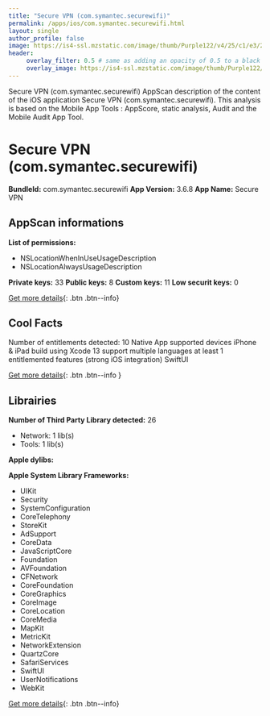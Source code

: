 ```yaml
---
title: "Secure VPN (com.symantec.securewifi)"
permalink: /apps/ios/com.symantec.securewifi.html
layout: single
author_profile: false
image: https://is4-ssl.mzstatic.com/image/thumb/Purple122/v4/25/c1/e3/25c1e32f-cdbf-e791-2d39-a1a8b8219c3f/AppIcon-NortonVPN-0-0-1x_U007emarketing-0-0-0-7-0-0-sRGB-0-0-0-GLES2_U002c0-512MB-85-220-0-0.png/512x512bb.jpg
header: 
     overlay_filter: 0.5 # same as adding an opacity of 0.5 to a black background
     overlay_image: https://is4-ssl.mzstatic.com/image/thumb/Purple122/v4/25/c1/e3/25c1e32f-cdbf-e791-2d39-a1a8b8219c3f/AppIcon-NortonVPN-0-0-1x_U007emarketing-0-0-0-7-0-0-sRGB-0-0-0-GLES2_U002c0-512MB-85-220-0-0.png/512x512bb.jpg
---
```

Secure VPN (com.symantec.securewifi) AppScan description of the content of the iOS application Secure VPN (com.symantec.securewifi). This analysis is based on the Mobile App Tools : AppScore, static analysis, Audit and the Mobile Audit App Tool.

# Secure VPN (com.symantec.securewifi)

**BundleId:** com.symantec.securewifi
**App Version:** 3.6.8
**App Name:** Secure VPN


## AppScan informations 

**List of permissions:** 
- NSLocationWhenInUseUsageDescription
- NSLocationAlwaysUsageDescription
  
  
**Private keys:** 33
**Public keys:** 8
**Custom keys:** 11
**Low securit keys:** 0
  
[Get more details](/pricing.html){: .btn .btn--info}

## Cool Facts

Number of entitlements detected: 10
Native App
supported devices iPhone & iPad
build using Xcode 13
support multiple languages
at least 1 entitlemented features (strong iOS integration)
SwiftUI
  
[Get more details](/pricing.html){: .btn .btn--info }

## Librairies 
**Number of Third Party Library detected:** 26
- Network: 1 lib(s)
- Tools: 1 lib(s)


**Apple dylibs:**


**Apple System Library Frameworks:**
- UIKit
- Security
- SystemConfiguration
- CoreTelephony
- StoreKit
- AdSupport
- CoreData
- JavaScriptCore
- Foundation
- AVFoundation
- CFNetwork
- CoreFoundation
- CoreGraphics
- CoreImage
- CoreLocation
- CoreMedia
- MapKit
- MetricKit
- NetworkExtension
- QuartzCore
- SafariServices
- SwiftUI
- UserNotifications
- WebKit


  
[Get more details](/pricing.html){: .btn .btn--info}

